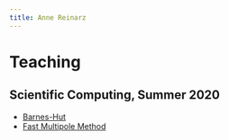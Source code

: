 ```yaml
---
title: Anne Reinarz
---
```


# Teaching

## Scientific Computing, Summer 2020
- [Barnes-Hut](bh)
- [Fast Multipole Method](fastmultipole)

